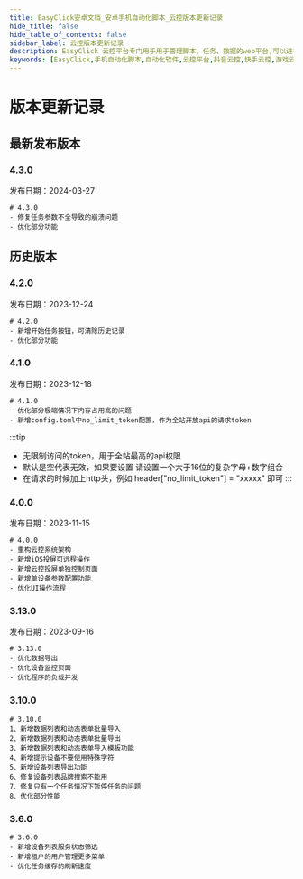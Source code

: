 ```yaml
---
title: EasyClick安卓文档_安卓手机自动化脚本_云控版本更新记录
hide_title: false
hide_table_of_contents: false
sidebar_label: 云控版本更新记录
description: EasyClick 云控平台专门用于用于管理脚本、任务、数据的web平台,可以进行远程投屏设备，异地组网，远程操作设备
keywords: [EasyClick,手机自动化脚本,自动化软件,云控平台,抖音云控,快手云控,游戏云控]
---
```


# 版本更新记录

## 最新发布版本

### 4.3.0
发布日期：2024-03-27

```text
# 4.3.0
- 修复任务参数不全导致的崩溃问题
- 优化部分功能
```

## 历史版本
### 4.2.0
发布日期：2023-12-24

```text
# 4.2.0
- 新增开始任务按钮，可清除历史记录
- 优化部分功能
```

### 4.1.0
发布日期：2023-12-18

```text
# 4.1.0
- 优化部分极端情况下内存占用高的问题
- 新增config.toml中no_limit_token配置，作为全站开放api的请求token
```
:::tip
- 无限制访问的token，用于全站最高的api权限
- 默认是空代表无效，如果要设置 请设置一个大于16位的复杂字母+数字组合
- 在请求的时候加上http头，例如 header["no_limit_token"] = "xxxxx" 即可
:::

### 4.0.0
发布日期：2023-11-15

```text
# 4.0.0
- 重构云控系统架构
- 新增iOS投屏可远程操作
- 新增云控投屏单独控制页面
- 新增单设备参数配置功能
- 优化UI操作流程

```
### 3.13.0
发布日期：2023-09-16

```text
# 3.13.0
- 优化数据导出
- 优化设备监控页面
- 优化程序的负载并发

```

### 3.10.0


```text
# 3.10.0
1、新增数据列表和动态表单批量导入
2、新增数据列表和动态表单批量导出
3、新增数据列表和动态表单导入模板功能
4、新增提示设备不要使用特殊字符
5、新增设备列表导出功能
6、修复设备列表品牌搜索不能用
7、修复只有一个任务情况下暂停任务的问题
8、优化部分性能

```
### 3.6.0

```text
# 3.6.0
- 新增设备列表服务状态筛选
- 新增租户的用户管理更多菜单
- 优化任务缓存的刷新速度
```

